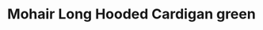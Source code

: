 ---
title: "Mohair Long Hooded Cardigan green"
categories: ["Women","Women/Cardigans"]
images: ["./7I9A6201.JPG","./7I9A6203.JPG","./7I9A6202.JPG","./moher_1.png"]
---